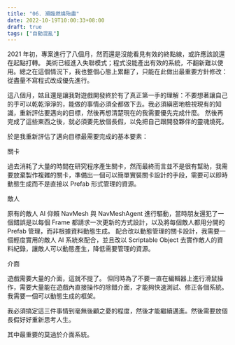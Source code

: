 ```yaml
---
title: "06. 瀕臨燃燒殆盡"
date: 2022-10-19T10:00:33+08:00
draft: true
tags: ["自動混亂"]
---
```


2021 年初，專案進行了八個月，然而還是沒能看見有效的終點線，或許應該說還在起點打轉。
美術已經進入失聯模式；程式沒能產出有效的系統，不翻新難以使用。總之在這個情況下，我也整個心態上累翻了，只能在此做出最重要方針修改：從盡量不寫程式改成優先進行。

這八個月，姑且還是讓我對遊戲開發終於有了真正第一手的理解：不要想著讓自己的手可以乾乾淨淨的，能做的事情必須全都做下去。我必須縝密地檢視現有的知識，重新評估要邁向的目標，然後再想清楚現在的我需要優先完成什麼。
然後再完成了這些東西之後，就必須要先放個長假，以免把自己跟開發夥伴的靈魂燒死。

於是我重新評估了邁向目標最需要完成的基本要素：

關卡

過去消耗了大量的時間在研究程序產生關卡，然而最終而言並不是很有幫助，我需要放棄製作複雜的關卡，準備出一個可以簡單實裝關卡設計的手段，需要可以即時動態生成而不是直接以 Prefab 形式管理的資源。

敵人

原有的敵人 AI 仰賴 NavMesh 與 NavMeshAgent 進行驅動，當時朋友還犯了一個錯誤是以每個 Frame 都請求一次更新的方式設計，以及將每個敵人都用分開的 Prefab 管理，而非根據資料動態生成。
配合改以動態管理的關卡設計，我需要一個輕度實用的敵人 AI 系統來配合，並且改以 Scriptable Object 去實作敵人的資料紀錄，讓敵人可以動態產生，降低需要管理的資源。

介面

遊戲需要大量的介面，這就不提了。
但同時為了不要一直在編輯器上進行滑鼠操作，需要大量能在遊戲內直接操作的除錯介面，才能夠快速測試、修正各個系統。
我需要一個可以動態生成的框架。

我必須搞定這三件事情到毫無後顧之憂的程度，然後才能繼續邁進。然後需要放個長假好好重新思考人生。

其中最重要的莫過於介面系統。
